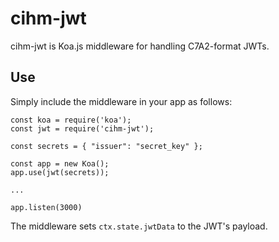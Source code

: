 # cihm-jwt

cihm-jwt is Koa.js middleware for handling C7A2-format JWTs.

## Use

Simply include the middleware in your app as follows:

    const koa = require('koa');
    const jwt = require('cihm-jwt');

    const secrets = { "issuer": "secret_key" };

    const app = new Koa();
    app.use(jwt(secrets));

    ...

    app.listen(3000)

The middleware sets `ctx.state.jwtData` to the JWT's payload.
